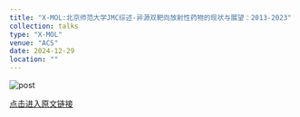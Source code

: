 ```yaml
---
title: "X-MOL:北京师范大学JMC综述-异源双靶向放射性药物的现状与展望：2013-2023"
collection: talks
type: "X-MOL"
venue: "ACS"
date: 2024-12-29
location: ""
---
```

![post](https://Zuojie-Li.github.io/files/talk1.jpg "post")



[点击进入原文链接](https://www.x-mol.com/news/908924)
